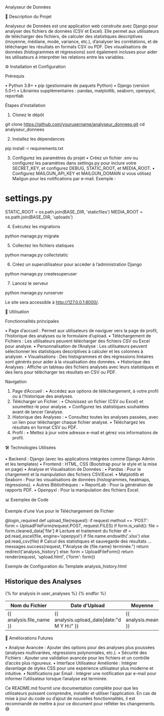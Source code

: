 Analyseur de Données

📘 Description du Projet

Analyseur de Données est une application web construite avec Django pour analyser des fichiers de données (CSV et Excel). Elle permet aux utilisateurs de télécharger des fichiers, de calculer des statistiques descriptives (moyenne, médiane, mode, variance, etc.), d’analyser les corrélations, et de télécharger les résultats en formats CSV ou PDF. Des visualisations de données (histogrammes et régressions) sont également incluses pour aider les utilisateurs à interpréter les relations entre les variables.

⚙️ Installation et Configuration

Prérequis

 • Python 3.8+
 • pip (gestionnaire de paquets Python)
 • Django (version 5.0+)
 • Librairies supplémentaires : pandas, matplotlib, seaborn, openpyxl, reportlab

Étapes d’installation

 1. Clonez le dépôt

git clone <https://github.com/yourusername/analyseur_donnees.git>
cd analyseur_donnees

 2. Installez les dépendances

pip install -r requirements.txt

 3. Configurez les paramètres du projet
 • Créez un fichier .env ou configurez les paramètres dans settings.py pour inclure votre SECRET_KEY, et configurez DEBUG, STATIC_ROOT, et MEDIA_ROOT.
 • Configurez MAILGUN_API_KEY et MAILGUN_DOMAIN si vous utilisez Mailgun pour les notifications par e-mail.
Exemple :

# settings.py

STATIC_ROOT = os.path.join(BASE_DIR, 'staticfiles')
MEDIA_ROOT = os.path.join(BASE_DIR, 'uploads')

 4. Exécutez les migrations

python manage.py migrate

 5. Collectez les fichiers statiques

python manage.py collectstatic

 6. Créez un superutilisateur pour accéder à l’administration Django

python manage.py createsuperuser

 7. Lancez le serveur

python manage.py runserver

Le site sera accessible à <http://127.0.0.1:8000/>.

🧩 Utilisation

Fonctionnalités principales

 • Page d’accueil : Permet aux utilisateurs de naviguer vers la page de profil, l’historique des analyses ou le formulaire d’upload.
 • Téléchargement de Fichiers : Les utilisateurs peuvent télécharger des fichiers CSV ou Excel pour analyse.
 • Personnalisation de l’Analyse : Les utilisateurs peuvent sélectionner les statistiques descriptives à calculer et les colonnes à analyser.
 • Visualisations : Des histogrammes et des régressions linéaires sont générés pour aider à la visualisation des données.
 • Historique des Analyses : Affiche un tableau des fichiers analysés avec leurs statistiques et des liens pour télécharger les résultats en CSV ou PDF.

Navigation

 1. Page d’Accueil :
 • Accédez aux options de téléchargement, à votre profil ou à l’historique des analyses.
 2. Télécharger un Fichier :
 • Choisissez un fichier (CSV ou Excel) et soumettez-le pour analyse.
 • Configurez les statistiques souhaitées avant de lancer l’analyse.
 3. Historique des Analyses :
 • Consultez toutes les analyses passées, avec un lien pour télécharger chaque fichier analysé.
 • Téléchargez les résultats en format CSV ou PDF.
 4. Profil :
 • Mettez à jour votre adresse e-mail et gérez vos informations de profil.

🛠️ Technologies Utilisées

 • Backend : Django (avec les applications intégrées comme Django Admin et les templates)
 • Frontend : HTML, CSS (Bootstrap pour le style et la mise en page)
 • Analyse et Visualisation de Données :
 • Pandas : Pour le chargement et la manipulation des fichiers CSV/Excel.
 • Matplotlib et Seaborn : Pour les visualisations de données (histogrammes, heatmaps, régressions).
 • Autres Bibliothèques :
 • ReportLab : Pour la génération de rapports PDF.
 • Openpyxl : Pour la manipulation des fichiers Excel.

📊 Exemples de Code

Exemple d’une Vue pour le Téléchargement de Fichier

@login_required
def upload_file(request):
    if request.method == 'POST':
        form = UploadFileForm(request.POST, request.FILES)
        if form.is_valid():
            file = form.cleaned_data['file']
            # Lecture et traitement du fichier
            df = pd.read_excel(file, engine='openpyxl') if file.name.endswith('.xlsx') else pd.read_csv(file)
            # Calcul des statistiques et sauvegarde des résultats
            ...
            messages.success(request, f"Analyse de {file.name} terminée.")
            return redirect('analysis_history')
    else:
        form = UploadFileForm()
    return render(request, 'upload.html', {'form': form})

Exemple de Configuration du Template analysis_history.html

<!DOCTYPE html>
<html lang="en">
<head>
    <meta charset="UTF-8">
    <title>Historique des Analyses</title>
    <link rel="stylesheet" href="{% static 'custom.css' %}">
</head>
<body>
<div class="container mt-5">
    <h2 class="text-center mb-4">Historique des Analyses</h2>
    <table class="table table-bordered table-hover align-middle text-center mt-4">
        <thead class="table-dark">
            <tr>
                <th>Nom du Fichier</th>
                <th>Date d'Upload</th>
                <th>Moyenne</th>
                <th>Médiane</th>
                <th>Mode</th>
                <th>Variance</th>
                <th>Écart-type</th>
                <th>Étendue</th>
                <th>Fichier</th>
            </tr>
        </thead>
        <tbody>
            {% for analysis in user_analyses %}
            <tr>
                <td>{{ analysis.file_name }}</td>
                <td>{{ analysis.upload_date|date:"d M Y H:i" }}</td>
                <td>{{ analysis.mean }}</td>
                <td>{{ analysis.median }}</td>
                <td>{{ analysis.mode }}</td>
                <td>{{ analysis.variance }}</td>
                <td>{{ analysis.std_dev }}</td>
                <td>{{ analysis.data_range }}</td>
                <td>
                    <a href="{{ analysis.file.url }}" class="btn btn-sm btn-primary">Télécharger</a>
                </td>
            </tr>
            {% endfor %}
        </tbody>
    </table>
</div>
</body>
</html>

🚀 Améliorations Futures

 • Analyse Avancée : Ajouter des options pour des analyses plus poussées (analyses multivariées, régressions polynomiales, etc.).
 • Sécurité des Fichiers : Ajouter une validation avancée pour les fichiers et un contrôle d’accès plus rigoureux.
 • Interface Utilisateur Améliorée : Intégrer davantage de styles CSS pour une expérience utilisateur plus moderne et intuitive.
 • Notifications par Email : Intégrer une notification par e-mail pour informer l’utilisateur lorsque l’analyse est terminée.

Ce README.md fournit une documentation complète pour que les utilisateurs puissent comprendre, installer et utiliser l’application. En cas de mise à jour du code ou d’ajout de nouvelles fonctionnalités, il est recommandé de mettre à jour ce document pour refléter les changements. 😄
